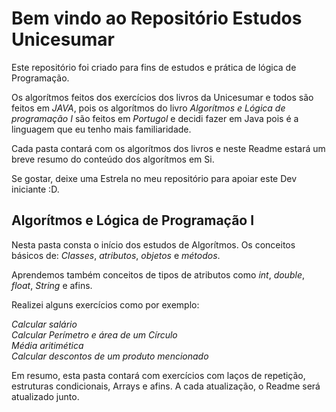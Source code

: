 # Bem vindo ao Repositório Estudos Unicesumar

Este repositório foi criado para fins de estudos e prática de lógica de Programação.

Os algorítmos feitos dos exercícios dos livros da Unicesumar e todos são feitos em *JAVA*, pois os algorítmos do livro *Algorítmos e Lógica de programação I* são feitos em *Portugol* e decidi fazer em Java pois é a linguagem que eu tenho mais familiaridade.

Cada pasta contará com os algorítmos dos livros e neste Readme estará um breve resumo do conteúdo dos algorítmos em Si. 

Se gostar, deixe uma Estrela no meu repositório para apoiar este Dev iniciante :D.

## Algorítmos e Lógica de Programação I

Nesta pasta consta o início dos estudos de Algorítmos. Os conceitos básicos de: *Classes*, *atributos*, *objetos* e *métodos*.

Aprendemos também conceitos de tipos de atributos como *int*, *double*, *float*, *String* e afins.

Realizei alguns exercícios como por exemplo:

*Calcular salário*<br>
*Calcular Perímetro e área de um Círculo*<br>
*Média aritimética*<br>
*Calcular descontos de um produto mencionado*<br>

Em resumo, esta pasta contará com exercícios com laços de repetição, estruturas condicionais, Arrays e afins. A cada atualização, o Readme será atualizado junto.

